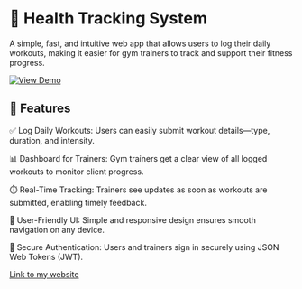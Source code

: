 # 💪 Health Tracking System
A simple, fast, and intuitive web app that allows users to log their daily workouts, making it easier for gym trainers to track and support their fitness progress.


[![View Demo](https://img.shields.io/badge/View-Demo-blue?style=for-the-badge)](https://healthtracker-6j0z.onrender.com/)

## 🚀 Features
✅ Log Daily Workouts: Users can easily submit workout details—type, duration, and intensity.

📊 Dashboard for Trainers: Gym trainers get a clear view of all logged workouts to monitor client progress.

⏱️ Real-Time Tracking: Trainers see updates as soon as workouts are submitted, enabling timely feedback.

🔄 User-Friendly UI: Simple and responsive design ensures smooth navigation on any device.

🔐 Secure Authentication: Users and trainers sign in securely using JSON Web Tokens (JWT).


[Link to my website](https://healthtracker-6j0z.onrender.com/)


